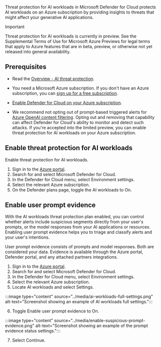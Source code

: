 Threat protection for AI workloads in Microsoft Defender for Cloud protects AI workloads on an Azure subscription by providing insights to threats that might affect your generative AI applications.

> [!IMPORTANT] 
>
> Threat protection for AI workloads is currently in preview. See the Supplemental Terms of Use for Microsoft Azure Previews for legal terms that apply to Azure features that are in beta, preview, or otherwise not yet released into general availability.

## Prerequisites
- Read the [Overview - AI threat protection](/azure/defender-for-cloud/ai-threat-protection).

- You need a Microsoft Azure subscription. If you don't have an Azure subscription, you can [sign up for a free subscription](https://azure.microsoft.com/pricing/free-trial/).

- [Enable Defender for Cloud on your Azure subscription](/azure/defender-for-cloud/get-started#enable-defender-for-cloud-on-your-azure-subscription).

- We recommend not opting out of prompt-based triggered alerts for [Azure OpenAI content filtering](/azure/ai-services/openai/concepts/content-filter). Opting out and removing that capability can affect Defender for Cloud's ability to monitor and detect such attacks.
  If you're accepted into the limited preview, you can enable threat protection for AI workloads on your Azure subscription.

## Enable threat protection for AI workloads

Enable threat protection for AI workloads.

1.  Sign in to the [Azure portal](https://portal.azure.com/).
2.  Search for and select Microsoft Defender for Cloud.
3.  In the Defender for Cloud menu, select Environment settings.
4.  Select the relevant Azure subscription.
5.  On the Defender plans page, toggle the AI workloads to On.

## Enable user prompt evidence

With the AI workloads threat protection plan enabled, you can control whether alerts include suspicious segments directly from your user's prompts, or the model responses from your AI applications or resources. Enabling user prompt evidence helps you to triage and classify alerts and your user's intentions.

User prompt evidence consists of prompts and model responses. Both are considered your data. Evidence is available through the Azure portal, Defender portal, and any attached partners integrations.

1.  Sign in to the [Azure portal](https://portal.azure.com/).
2.  Search for and select Microsoft Defender for Cloud.
3.  In the Defender for Cloud menu, select Environment settings.
4.  Select the relevant Azure subscription.
5.  Locate AI workloads and select Settings.

:::image type="content" source="../media/ai-workloads-full-settings.png" alt-text="Screenshot showing an example of AI workloads full settings.":::

6.  Toggle Enable user prompt evidence to On.

:::image type="content" source="../media/enable-suspicious-prompt-evidence.png" alt-text="Screenshot showing an example of the prompt evidence status settings.":::

7.  Select Continue.
